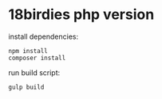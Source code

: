 # 18birdies php version

install dependencies:

```
npm install
composer install
```

run build script:

```gulp build```
